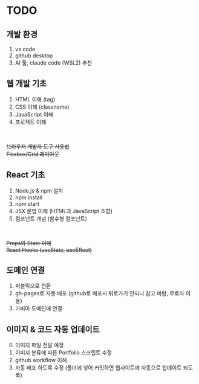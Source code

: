 # TODO

## 개발 환경
1. vs code
2. github desktop
3. AI 툴, claude code (WSL2) 추천

## 웹 개발 기초
1. HTML 이해    (tag)
2. CSS 이해     (classname)
3. JavaScript 이해
4. 프로젝트 이해

</br>

~~브라우저 개발자 도구 사용법~~
</br>
~~Flexbox/Grid 레이아웃~~

## React 기초
1. Node.js & npm 설치
2. npm install
3. npm start
4. JSX 문법 이해 (HTML과 JavaScript 조합)
5. 컴포넌트 개념 (함수형 컴포넌트)

</br>

~~Props와 State 이해~~
</br>
~~React Hooks (useState, useEffect)~~

## 도메인 연결
1. 퍼블릭으로 전환
2. gh-pages로 자동 배포
(github로 배포시 뒤로가기 안되니 참고 바람, 무료라 이용)
3. 가비아 도메인에 연결

## 이미지 & 코드 자동 업데이트
0. 이미지 파일 전달 예정
1. 이미지 분류에 따른 Portfolio 스크립트 수정
2. github workflow 이해
3. 자동 배포 하도록 수정
(폴더에 넣어 커밋하면 웹사이트에 자동으로 업데이트 되도록)
